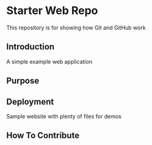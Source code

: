 # Starter Web Repo

This repository is for showing how Git and GitHub work

## Introduction

A simple example web application

## Purpose

## Deployment

Sample website with plenty of files for demos

## How To Contribute


